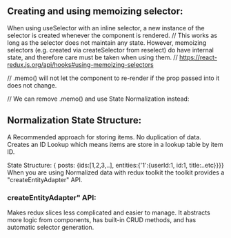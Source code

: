 ## Creating and using memoizing selector:
When using useSelector with an inline selector, a new instance of the selector is created whenever the component is rendered.
// This works as long as the selector does not maintain any state. However, memoizing selectors (e.g. created via createSelector from reselect) do have internal state, and therefore care must be taken when using them.
// https://react-redux.js.org/api/hooks#using-memoizing-selectors

// .memo() will not let the component to re-render if the prop passed into it does not change.

// We can remove .memo() and use State Normalization instead:

## Normalization State Structure:

A Recommended approach for storing items. No duplication of data. Creates an ID Lookup which means items are store in a lookup table by item ID.

State Structure: { posts: {ids:[1,2,3,..], entities:{'1':{userId:1, id:1, title:..etc}}}}
When you are using Normalized data with redux toolkit the toolkit provides a "createEntityAdapter" API.

### createEntityAdapter" API:

Makes redux slices less complicated and easier to manage. It abstracts more logic from components, has built-in CRUD methods, and has automatic selector generation.

